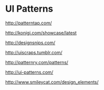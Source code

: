 <!--
title : UI Patterns
author : Roman Ožana <ozana@omdesign.cz>
date : 24.7.2012 13:44:15
-->

# UI Patterns

http://patterntap.com/
  
http://konigi.com/showcase/latest
  
http://designsnips.com/
  
http://uiscraps.tumblr.com/
  
http://patternry.com/patterns/
  
http://ui-patterns.com/
  
http://www.smileycat.com/design_elements/